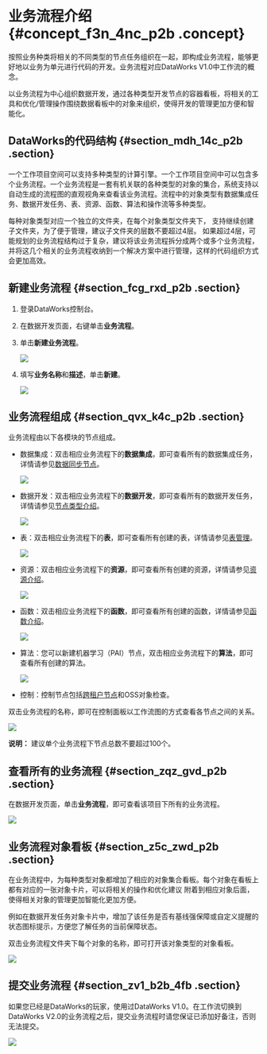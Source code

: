 # 业务流程介绍 {#concept_f3n_4nc_p2b .concept}

按照业务种类将相关的不同类型的节点任务组织在一起，即构成业务流程，能够更好地以业务为单元进行代码的开发。业务流程对应DataWorks V1.0中工作流的概念。

以业务流程为中心组织数据开发，通过各种类型开发节点的容器看板，将相关的工具和优化/管理操作围绕数据看板中的对象来组织，使得开发的管理更加方便和智能化。

## DataWorks的代码结构 {#section_mdh_14c_p2b .section}

一个工作项目空间可以支持多种类型的计算引擎。一个工作项目空间中可以包含多个业务流程。一个业务流程是一套有机关联的各种类型的对象的集合，系统支持以自动生成的流程图的直观视角来查看该业务流程。流程中的对象类型有数据集成任务、数据开发任务、表、资源、函数、算法和操作流等多种类型。

每种对象类型对应一个独立的文件夹，在每个对象类型文件夹下， 支持继续创建子文件夹，为了便于管理，建议子文件夹的层数不要超过4层。 如果超过4层，可能规划的业务流程结构过于复杂，建议将该业务流程拆分成两个或多个业务流程，并将这几个相关的业务流程收纳到一个解决方案中进行管理，这样的代码组织方式会更加高效。

## 新建业务流程 {#section_fcg_rxd_p2b .section}

1.  登录DataWorks控制台。
2.  在数据开发页面，右键单击**业务流程**。
3.  单击**新建业务流程**。

    ![](http://static-aliyun-doc.oss-cn-hangzhou.aliyuncs.com/assets/img/16288/15444247237643_zh-CN.png)

4.  填写**业务名称**和**描述**，单击**新建**。

    ![](http://static-aliyun-doc.oss-cn-hangzhou.aliyuncs.com/assets/img/16288/154442472313575_zh-CN.png)


## 业务流程组成 {#section_qvx_k4c_p2b .section}

业务流程由以下各模块的节点组成。

-   数据集成：双击相应业务流程下的**数据集成**，即可查看所有的数据集成任务，详情请参见[数据同步节点](intl.zh-CN/使用指南/数据开发/节点类型/数据同步节点.md#)。

    ![](http://static-aliyun-doc.oss-cn-hangzhou.aliyuncs.com/assets/img/16288/15444247237641_zh-CN.png)

-   数据开发：双击相应业务流程下的**数据开发**，即可查看所有的数据开发任务，详情请参见[节点类型介绍](intl.zh-CN/使用指南/数据开发/节点类型/节点类型介绍.md#)。

    ![](http://static-aliyun-doc.oss-cn-hangzhou.aliyuncs.com/assets/img/16288/15444247237642_zh-CN.png)

-   表：双击相应业务流程下的**表**，即可查看所有创建的表，详情请参见[表管理](intl.zh-CN/使用指南/数据开发/表管理.md#)。

    ![](http://static-aliyun-doc.oss-cn-hangzhou.aliyuncs.com/assets/img/16288/154442472313576_zh-CN.png)

-   资源：双击相应业务流程下的**资源**，即可查看所有创建的资源，详情请参见[资源介绍](intl.zh-CN/使用指南/数据开发/业务流程/资源.md#)。

    ![](http://static-aliyun-doc.oss-cn-hangzhou.aliyuncs.com/assets/img/16288/154442472313577_zh-CN.png)

-   函数：双击相应业务流程下的**函数**，即可查看所有创建的函数，详情请参见[函数介绍](intl.zh-CN/使用指南/数据开发/业务流程/注册函数.md#)。

    ![](http://static-aliyun-doc.oss-cn-hangzhou.aliyuncs.com/assets/img/16288/154442472413578_zh-CN.png)

-   算法：您可以新建机器学习（PAI）节点，双击相应业务流程下的**算法**，即可查看所有创建的算法。

    ![](http://static-aliyun-doc.oss-cn-hangzhou.aliyuncs.com/assets/img/16288/154442472413579_zh-CN.png)

-   控制：控制节点包括[跨租户节点](intl.zh-CN/使用指南/数据开发/节点类型/跨租户节点.md#)和OSS对象检查。

双击业务流程的名称，即可在控制面板以工作流图的方式查看各节点之间的关系。

![](http://static-aliyun-doc.oss-cn-hangzhou.aliyuncs.com/assets/img/16288/15444247247645_zh-CN.png)

**说明：** 建议单个业务流程下节点总数不要超过100个。

## 查看所有的业务流程 {#section_zqz_gvd_p2b .section}

在数据开发页面，单击**业务流程**，即可查看该项目下所有的业务流程。

![](http://static-aliyun-doc.oss-cn-hangzhou.aliyuncs.com/assets/img/16288/15444247247644_zh-CN.png)

## 业务流程对象看板 {#section_z5c_zwd_p2b .section}

在业务流程中，为每种类型对象都增加了相应的对象集合看板。每个对象在看板上都有对应的一张对象卡片，可以将相关的操作和优化建议 附着到相应对象后面，使得相关对象的管理更加智能化更加方便。

例如在数据开发任务对象卡片中，增加了该任务是否有基线强保障或自定义提醒的状态图标提示，方便您了解任务的当前保障状态。

双击业务流程文件夹下每个对象的名称，即可打开该对象类型的对象看板。

![](http://static-aliyun-doc.oss-cn-hangzhou.aliyuncs.com/assets/img/16288/15444247247644_zh-CN.png)

## 提交业务流程 {#section_zv1_b2b_4fb .section}

如果您已经是DataWorks的玩家，使用过DataWorks V1.0。在工作流切换到DataWorks V2.0的业务流程之后，提交业务流程时请您保证已添加好备注，否则无法提交。

![](http://static-aliyun-doc.oss-cn-hangzhou.aliyuncs.com/assets/img/16288/154442472414029_zh-CN.jpg)

